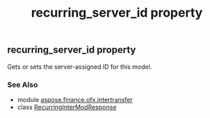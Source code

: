 ﻿---
title: recurring_server_id property
second_title: Aspose.Finance for Python via .NET API References
description: 
type: docs
weight: 60
url: /python-net/aspose.finance.ofx.intertransfer/recurringintermodresponse/recurring_server_id/
is_root: false
---

## recurring_server_id property


Gets or sets the server-assigned ID for this model.

### See Also
* module [aspose.finance.ofx.intertransfer](../../)
* class [RecurringInterModResponse](/finance/python-net/aspose.finance.ofx.intertransfer/recurringintermodresponse)
